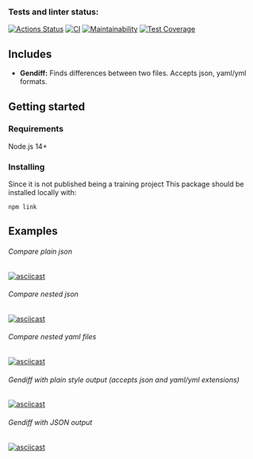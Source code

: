 ### Tests and linter status:
[![Actions Status](https://github.com/LHTHC/frontend-project-lvl2/workflows/hexlet-check/badge.svg)](https://github.com/LHTHC/frontend-project-lvl2/actions)
[![CI](https://github.com/LHTHC/frontend-project-lvl2/actions/workflows/main.yml/badge.svg)](https://github.com/LHTHC/frontend-project-lvl2/actions/workflows/main.yml)
[![Maintainability](https://api.codeclimate.com/v1/badges/b43dba4afbd8b875e383/maintainability)](https://codeclimate.com/github/LHTHC/frontend-project-lvl2/maintainability)
[![Test Coverage](https://api.codeclimate.com/v1/badges/b43dba4afbd8b875e383/test_coverage)](https://codeclimate.com/github/LHTHC/frontend-project-lvl2/test_coverage)

## Includes
- **Gendiff:** Finds differences between two files. Accepts json, yaml/yml formats.

## Getting started

### Requirements

Node.js 14+

### Installing
Since it is not published being a training project 
This package should be installed locally with:

```
npm link
```

## Examples
###### Compare plain json
[![asciicast](https://asciinema.org/a/NwFByTDxw02mymJ0mhqYyJGI5.svg)](https://asciinema.org/a/NwFByTDxw02mymJ0mhqYyJGI5)
###### Compare nested json
[![asciicast](https://asciinema.org/a/nWmSTPUgJJ6R5bbxGsjfu6kBF.svg)](https://asciinema.org/a/nWmSTPUgJJ6R5bbxGsjfu6kBF)
###### Compare nested yaml files
[![asciicast](https://asciinema.org/a/ogviRtGhq9kjyEsZlq81imeBU.svg)](https://asciinema.org/a/ogviRtGhq9kjyEsZlq81imeBU)
###### Gendiff with plain style output (accepts json and yaml/yml extensions)
[![asciicast](https://asciinema.org/a/tDxBNAFlFrpxLKNzomQ71Lmpi.svg)](https://asciinema.org/a/tDxBNAFlFrpxLKNzomQ71Lmpi)
###### Gendiff with JSON output
[![asciicast](https://asciinema.org/a/r0eIlfyOIxmvwFtQ7IXvqHYFJ.svg)](https://asciinema.org/a/r0eIlfyOIxmvwFtQ7IXvqHYFJ)


